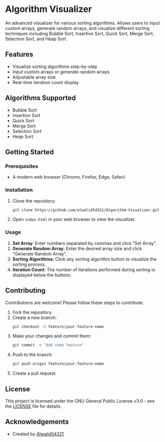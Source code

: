 # Algorithm Visualizer

An advanced visualizer for various sorting algorithms. Allows users to input custom arrays, generate random arrays, and visualize different sorting techniques including Bubble Sort, Insertion Sort, Quick Sort, Merge Sort, Selection Sort, and Heap Sort.

## Features
- Visualize sorting algorithms step-by-step
- Input custom arrays or generate random arrays
- Adjustable array size
- Real-time iteration count display

## Algorithms Supported
- Bubble Sort
- Insertion Sort
- Quick Sort
- Merge Sort
- Selection Sort
- Heap Sort

## Getting Started

### Prerequisites
- A modern web browser (Chrome, Firefox, Edge, Safari)

### Installation
1. Clone the repository:
    ```bash
    git clone https://github.com/alwalid54321/Algorithm-Visualizer.git
    ```
2. Open `index.html` in your web browser to view the visualizer.

### Usage
1. **Set Array**: Enter numbers separated by commas and click "Set Array".
2. **Generate Random Array**: Enter the desired array size and click "Generate Random Array".
3. **Sorting Algorithms**: Click any sorting algorithm button to visualize the sorting process.
4. **Iteration Count**: The number of iterations performed during sorting is displayed below the buttons.

## Contributing

Contributions are welcome! Please follow these steps to contribute:

1. Fork the repository.
2. Create a new branch:
    ```bash
    git checkout -b feature/your-feature-name
    ```
3. Make your changes and commit them:
    ```bash
    git commit -m "Add some feature"
    ```
4. Push to the branch:
    ```bash
    git push origin feature/your-feature-name
    ```
5. Create a pull request.

## License

This project is licensed under the GNU General Public License v3.0 - see the [LICENSE](LICENSE) file for details.

## Acknowledgements

- Created by [Alwalid54321](https://github.com/alwalid54321)
